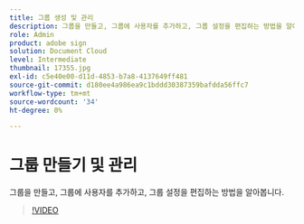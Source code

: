 ```yaml
---
title: 그룹 생성 및 관리
description: 그룹을 만들고, 그룹에 사용자를 추가하고, 그룹 설정을 편집하는 방법을 알아봅니다.
role: Admin
product: adobe sign
solution: Document Cloud
level: Intermediate
thumbnail: 17355.jpg
exl-id: c5e40e00-d11d-4853-b7a8-4137649ff481
source-git-commit: d180ee4a986ea9c1bddd30387359bafdda56ffc7
workflow-type: tm+mt
source-wordcount: '34'
ht-degree: 0%

---
```


# 그룹 만들기 및 관리

그룹을 만들고, 그룹에 사용자를 추가하고, 그룹 설정을 편집하는 방법을 알아봅니다.

>[!VIDEO](https://video.tv.adobe.com/v/17355?hidetitle=true)
